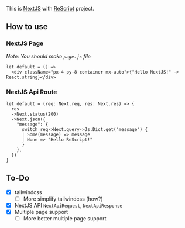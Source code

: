 This is [NextJS](https://nextjs.org) with [ReScript](https://rescript-lang.org/) project.

## How to use

### NextJS Page

_Note: You should make `page.js` file_

```rescript
let default = () =>
  <div className="px-4 py-8 container mx-auto">{"Hello NextJS!" -> React.string}</div>
```

### NextJS Api Route

```rescript
let default = (req: Next.req, res: Next.res) => {
  res
  ->Next.status(200)
  ->Next.json({
    "message": {
      switch req->Next.query->Js.Dict.get("message") {
      | Some(message) => message
      | None => "Hello ReScript!"
      }
    },
  })
}
```

## To-Do

- [x] tailwindcss
  - [ ] More simplify tailwindcss (how?)
- [x] NextJS API `NextApiRequest`, `NextApiResponse`
- [x] Multiple page support
  - [ ] More better multiple page support
